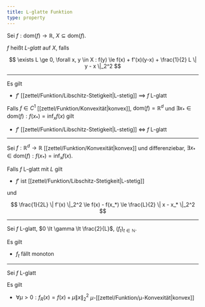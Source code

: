 ```yaml
---
title: L-glatte Funktion
type: property
---
```


Sei $f : \text{dom}(f) \to \mathbb{R}$, $X \subseteq \text{dom}(f)$.

$f$ heißt *L-glatt* auf $X$, falls

$$
	\exists L \ge 0, \forall x, y \in X : f(y) \le f(x) + f'(x)(y-x) + \frac{1}{2} L \| y - x \|_2^2
$$

---

Es gilt
- $f'$ [[zettel/Funktion/Libschitz-Stetigkeit|L-stetig]] $\implies$ $f$ L-glatt

Falls $f \in C^1$ [[zettel/Funktion/Konvexität|konvex]], $\text{dom}(f) = \mathbb{R}^d$ und $\exists x_* \in \text{dom}(f) : f(x_*) = \inf_x f(x)$ gilt
- $f'$ [[zettel/Funktion/Libschitz-Stetigkeit|L-stetig]] $\iff$ $f$ L-glatt

---

Sei $f : \mathbb{R}^d \to \mathbb{R}$ [[zettel/Funktion/Konvexität|konvex]] und differenziebar, $\exists x_* \in \text{dom}(f) : f(x_*) = \inf_x f(x)$.

Falls $f$ L-glatt mit $L$ gilt
- $f'$ ist [[zettel/Funktion/Libschitz-Stetigkeit|L-stetig]]

und

$$
	\frac{1}{2L} \| f'(x) \|_2^2 \le f(x) - f(x_*) \le \frac{L}{2} \| x - x_* \|_2^2
$$

---

Sei $f$ L-glatt, $0 \lt \gamma \lt \frac{2}{L}$, $(f_t)_{t \in \mathbb{N}}$.

Es gilt
- $f_t$ fällt monoton

---

Sei $f$ L-glatt

Es gilt
- $\forall \mu \gt 0 : f_R(x) = f(x) + \mu \| x \|_2^2$ $\mu$-[[zettel/Funktion/μ-Konvexität|konvex]]